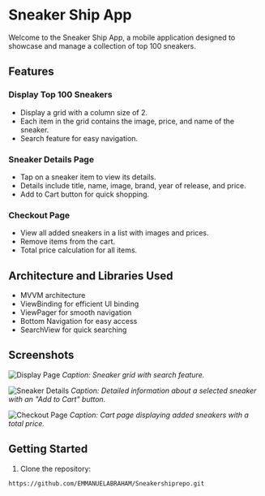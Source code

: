# Sneaker Ship App

Welcome to the Sneaker Ship App, a mobile application designed to showcase and manage a collection of top 100 sneakers.

## Features

### Display Top 100 Sneakers
- Display a grid with a column size of 2.
- Each item in the grid contains the image, price, and name of the sneaker.
- Search feature for easy navigation.

### Sneaker Details Page
- Tap on a sneaker item to view its details.
- Details include title, name, image, brand, year of release, and price.
- Add to Cart button for quick shopping.

### Checkout Page
- View all added sneakers in a list with images and prices.
- Remove items from the cart.
- Total price calculation for all items.

## Architecture and Libraries Used
- MVVM architecture
- ViewBinding for efficient UI binding
- ViewPager for smooth navigation
- Bottom Navigation for easy access
- SearchView for quick searching

## Screenshots

![Display Page](/screenshots/display_page.png)
*Caption: Sneaker grid with search feature.*

![Sneaker Details](/screenshots/sneaker_details.png)
*Caption: Detailed information about a selected sneaker with an "Add to Cart" button.*

![Checkout Page](/screenshots/checkout_page.png)
*Caption: Cart page displaying added sneakers with a total price.*

## Getting Started

1. Clone the repository:

```bash
https://github.com/EMMANUELABRAHAM/Sneakershiprepo.git
